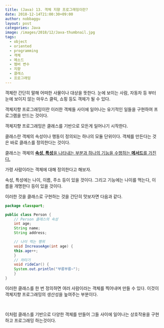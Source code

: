 ```yaml
---
title: (Java) 13. 객체 지향 프로그래밍이란?
date: 2018-12-14T21:00:30+09:00
author: nobbaggu
layout: post
categories: Java
image: /images/2018/12/Java-thumbnail.jpg
tags:
  - object
  - oriented
  - programming
  - 객체
  - 메소드
  - 멤버 변수
  - 지향
  - 클래스
  - 프로그래밍
---
```

객체란 간단히 말해 어떠한 사물이나 대상을 뜻한다. 눈에 보이는 사람, 자동차 등 부터 눈에 보이지 않는 마우스 클릭, 쇼핑 등도 객체가 될 수 있다.

객체지향 프로그래밍이란 이러한 객체들 사이에 일어나는 유기적인 일들을 구현하여 프로그램을 만드는 것이다.

객체지향 프로그래밍은 클래스를 기반으로 모든게 일어나기 시작한다.

클래스란 객체의 속성이나 행동이 정의되는 하나의 모듈 단위이다. 객체를 만든다는 것은 바로 클래스를 정의한다는 것이다.

클래스는 객체의 <span style="text-decoration: underline;"><strong>속성, 특성</strong>을 나타내는 부분과 하나의 기능을 수행하는 <span style="text-decoration: underline;"><strong>메서드</strong>를 가진다.

가령 사람이라는 객체에 대해 정의한다고 해보자.

속성, 특성에는 나이, 이름, 주소 등이 있을 것이다. 그리고 기능에는 나이를 먹는다, 이름을 개명한다 등이 있을 것이다.

이러한 것을 클래스로 구현하는 것을 간단히 맛보자면 다음과 같다.

~~~ java
package classpart;

public class Person {
    // Person 클래스의 속성
    int age;
    String name;
    String address;

    // 나이 먹는 행위
    void IncreaseAge(int age) {
    this.age++;
    }
    // 차타기
    void rideCar() {
    System.out.println("부릉부릉~");
    }
}
~~~

이러한 클래스를 한 번 정의하면 여러 사람이라는 객체를 찍어내며 만들 수 있다. 이것이 객체지향 프로그래밍의 생산성을 높여주는 부분이다.

&nbsp;

이처럼 클래스를 기반으로 다양한 객체를 만들어 그들 사이에 일어나는 상호작용을 구현하고 프로그래밍 하는것이다.